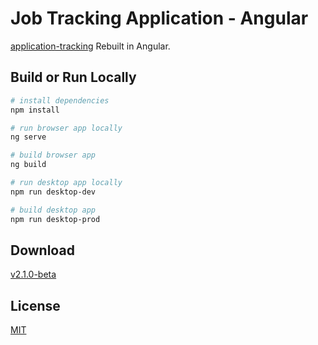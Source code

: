 # Job Tracking Application - Angular

[application-tracking](https://github.com/gKushagra/application-tracking) Rebuilt in Angular.

## Build or Run Locally

```bash
# install dependencies
npm install

# run browser app locally
ng serve

# build browser app
ng build

# run desktop app locally
npm run desktop-dev

# build desktop app
npm run desktop-prod
```

## Download
[v2.1.0-beta](https://github.com/gKushagra/application-tracking-ng/releases/tag/v2.1.0-beta)

## License
[MIT](https://choosealicense.com/licenses/mit/)

